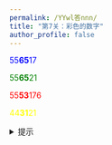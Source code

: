 ```yaml
---
permalink: /YYwl答nnn/
title: "第7关：彩色的数字"
author_profile: false
---
```


<p style="color: blue;">55<b>65</b>17</p>
<p style="color: green;">55<b>65</b>21</p> 
<p style="color: red;">55<b>53</b>176</p> 
<p style="color: yellow;">44<b>31</b>21</p> 

  
<details>
  <summary>提示</summary>
  <p>这一关的提示是：如果你实在看不出来，你可以百度一下</p>
</details>